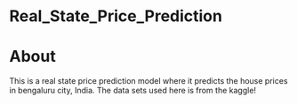 # Real_State_Price_Prediction
# About
 This is a real state price prediction model where it predicts the house prices in bengaluru city, India.
 The data sets used here is from the kaggle!
